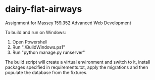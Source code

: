 # dairy-flat-airways
Assignment for Massey 159.352 Advanced Web Development

To build and run on Windows:
1. Open Powershell
2. Run "./BuildWindows.ps1"
3. Run "python manage.py runserver"

The build script will create a virtual environment and switch to it, install packages specified in requirements.txt, apply the migrations and then populate the database from the fixtures.

